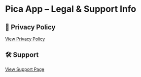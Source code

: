 # Pica App – Legal & Support Info

## 📄 Privacy Policy

[View Privacy Policy](https://yourusername.github.io/pica-info/privacy.md)

## 🛠️ Support

[View Support Page](https://yourusername.github.io/pica-info/support.md)
